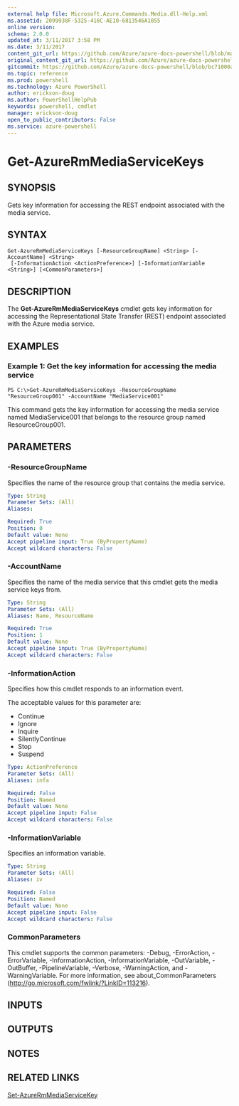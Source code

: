 ```yaml
---
external help file: Microsoft.Azure.Commands.Media.dll-Help.xml
ms.assetid: 2099938F-5325-416C-AE10-6813546A1055
online version: 
schema: 2.0.0
updated_at: 3/11/2017 3:58 PM
ms.date: 3/11/2017
content_git_url: https://github.com/Azure/azure-docs-powershell/blob/master/azureps-cmdlets-docs/ResourceManager/AzureRM.Media/v0.3.4/Get-AzureRmMediaServiceKeys.md
original_content_git_url: https://github.com/Azure/azure-docs-powershell/blob/master/azureps-cmdlets-docs/ResourceManager/AzureRM.Media/v0.3.4/Get-AzureRmMediaServiceKeys.md
gitcommit: https://github.com/Azure/azure-docs-powershell/blob/bc71000aa3c7f754b95442dcc415a7324626a15c/azureps-cmdlets-docs/ResourceManager/AzureRM.Media/v0.3.4/Get-AzureRmMediaServiceKeys.md
ms.topic: reference
ms.prod: powershell
ms.technology: Azure PowerShell
author: erickson-doug
ms.author: PowerShellHelpPub
keywords: powershell, cmdlet
manager: erickson-doug
open_to_public_contributors: False
ms.service: azure-powershell
---
```


# Get-AzureRmMediaServiceKeys

## SYNOPSIS
Gets key information for accessing the REST endpoint associated with the media service.

## SYNTAX

```
Get-AzureRmMediaServiceKeys [-ResourceGroupName] <String> [-AccountName] <String>
 [-InformationAction <ActionPreference>] [-InformationVariable <String>] [<CommonParameters>]
```

## DESCRIPTION
The **Get-AzureRmMediaServiceKeys** cmdlet gets key information for accessing the Representational State Transfer (REST) endpoint associated with the Azure media service.

## EXAMPLES

### Example 1: Get the key information for accessing the media service
```
PS C:\>Get-AzureRmMediaServiceKeys -ResourceGroupName "ResourceGroup001" -AccountName "MediaService001"
```

This command gets the key information for accessing the media service named MediaService001 that belongs to the resource group named ResourceGroup001.

## PARAMETERS

### -ResourceGroupName
Specifies the name of the resource group that contains the media service.

```yaml
Type: String
Parameter Sets: (All)
Aliases: 

Required: True
Position: 0
Default value: None
Accept pipeline input: True (ByPropertyName)
Accept wildcard characters: False
```

### -AccountName
Specifies the name of the media service that this cmdlet gets the media service keys from.

```yaml
Type: String
Parameter Sets: (All)
Aliases: Name, ResourceName

Required: True
Position: 1
Default value: None
Accept pipeline input: True (ByPropertyName)
Accept wildcard characters: False
```

### -InformationAction
Specifies how this cmdlet responds to an information event.

The acceptable values for this parameter are:

- Continue
- Ignore
- Inquire
- SilentlyContinue
- Stop
- Suspend

```yaml
Type: ActionPreference
Parameter Sets: (All)
Aliases: infa

Required: False
Position: Named
Default value: None
Accept pipeline input: False
Accept wildcard characters: False
```

### -InformationVariable
Specifies an information variable.

```yaml
Type: String
Parameter Sets: (All)
Aliases: iv

Required: False
Position: Named
Default value: None
Accept pipeline input: False
Accept wildcard characters: False
```

### CommonParameters
This cmdlet supports the common parameters: -Debug, -ErrorAction, -ErrorVariable, -InformationAction, -InformationVariable, -OutVariable, -OutBuffer, -PipelineVariable, -Verbose, -WarningAction, and -WarningVariable. For more information, see about_CommonParameters (http://go.microsoft.com/fwlink/?LinkID=113216).

## INPUTS

## OUTPUTS

## NOTES

## RELATED LINKS

[Set-AzureRmMediaServiceKey](xref:ResourceManager/AzureRM.Media/v0.3.4/Set-AzureRmMediaServiceKey.md)



